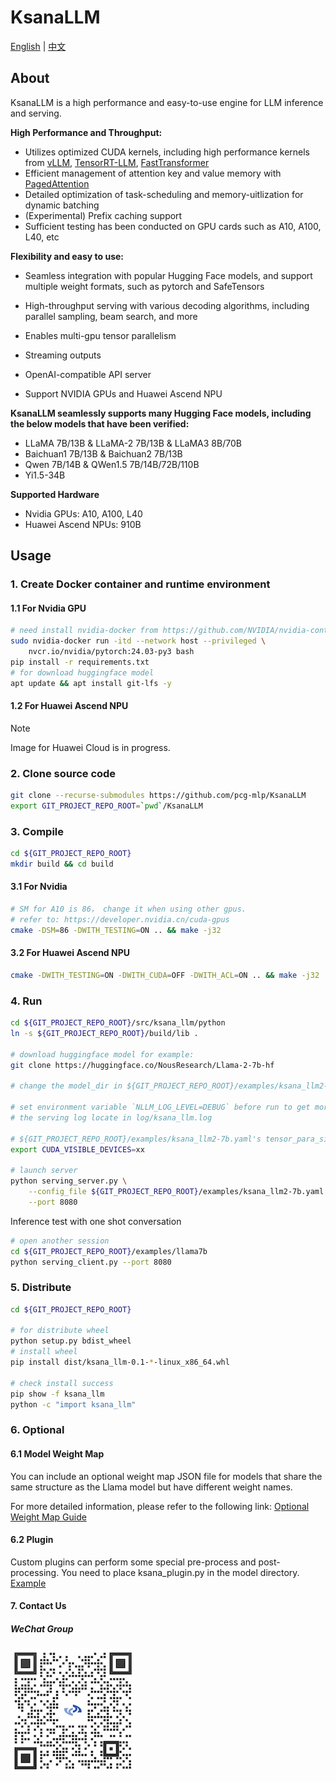 # KsanaLLM

[English](README.md) | [中文](README_cn.md)

## About

KsanaLLM is a high performance and easy-to-use engine for LLM inference and serving.

**High Performance and Throughput:**

- Utilizes optimized CUDA kernels, including high performance kernels from [vLLM](https://github.com/vllm-project/vllm), [TensorRT-LLM](https://github.com/NVIDIA/TensorRT-LLM), [FastTransformer](https://github.com/NVIDIA/FasterTransformer)
- Efficient management of attention key and value memory with [PagedAttention](https://arxiv.org/abs/2309.06180)
- Detailed optimization of task-scheduling and memory-uitlization for dynamic batching 
- (Experimental) Prefix caching support
- Sufficient testing has been conducted on GPU cards such as A10, A100, L40, etc

**Flexibility and easy to use:**

- Seamless integration with popular Hugging Face models, and support multiple weight formats, such as pytorch and SafeTensors

- High-throughput serving with various decoding algorithms, including parallel sampling, beam search, and more

- Enables multi-gpu tensor parallelism 

- Streaming outputs

- OpenAI-compatible API server

- Support NVIDIA GPUs and Huawei Ascend NPU

  

**KsanaLLM seamlessly supports many Hugging Face models, including the below models that have been verified:**

- LLaMA 7B/13B & LLaMA-2 7B/13B & LLaMA3 8B/70B
- Baichuan1 7B/13B & Baichuan2 7B/13B
- Qwen 7B/14B & QWen1.5 7B/14B/72B/110B
- Yi1.5-34B 

**Supported Hardware**

 - Nvidia GPUs: A10, A100, L40
 - Huawei Ascend NPUs: 910B

## Usage

### 1. Create Docker container and runtime environment

#### 1.1 For Nvidia GPU

```bash
# need install nvidia-docker from https://github.com/NVIDIA/nvidia-container-toolkit
sudo nvidia-docker run -itd --network host --privileged \
    nvcr.io/nvidia/pytorch:24.03-py3 bash
pip install -r requirements.txt
# for download huggingface model
apt update && apt install git-lfs -y
```

#### 1.2 For Huawei Ascend NPU

> [!NOTE]  
> Image for Huawei Cloud is in progress.

### 2. Clone source code

```bash
git clone --recurse-submodules https://github.com/pcg-mlp/KsanaLLM
export GIT_PROJECT_REPO_ROOT=`pwd`/KsanaLLM
```

### 3. Compile

```bash
cd ${GIT_PROJECT_REPO_ROOT}
mkdir build && cd build
```

#### 3.1 For Nvidia

```bash
# SM for A10 is 86， change it when using other gpus.
# refer to: https://developer.nvidia.cn/cuda-gpus
cmake -DSM=86 -DWITH_TESTING=ON .. && make -j32
```

#### 3.2 For Huawei Ascend NPU

```bash
cmake -DWITH_TESTING=ON -DWITH_CUDA=OFF -DWITH_ACL=ON .. && make -j32
```

### 4. Run

```bash
cd ${GIT_PROJECT_REPO_ROOT}/src/ksana_llm/python
ln -s ${GIT_PROJECT_REPO_ROOT}/build/lib .

# download huggingface model for example:
git clone https://huggingface.co/NousResearch/Llama-2-7b-hf

# change the model_dir in ${GIT_PROJECT_REPO_ROOT}/examples/ksana_llm2-7b.yaml if needed

# set environment variable `NLLM_LOG_LEVEL=DEBUG` before run to get more log info
# the serving log locate in log/ksana_llm.log

# ${GIT_PROJECT_REPO_ROOT}/examples/ksana_llm2-7b.yaml's tensor_para_size equal the GPUs/NPUs number
export CUDA_VISIBLE_DEVICES=xx

# launch server
python serving_server.py \
    --config_file ${GIT_PROJECT_REPO_ROOT}/examples/ksana_llm2-7b.yaml \
    --port 8080
```

Inference test with one shot conversation

```bash
# open another session
cd ${GIT_PROJECT_REPO_ROOT}/examples/llama7b
python serving_client.py --port 8080
```

### 5. Distribute

```bash
cd ${GIT_PROJECT_REPO_ROOT}

# for distribute wheel
python setup.py bdist_wheel
# install wheel
pip install dist/ksana_llm-0.1-*-linux_x86_64.whl

# check install success
pip show -f ksana_llm
python -c "import ksana_llm"
```

### 6. Optional 

#### 6.1 Model Weight Map

You can include an optional weight map JSON file for models that share the same structure as the Llama model but have different weight names.

For more detailed information, please refer to the following link: [Optional Weight Map Guide](src/ksana_llm/python/weight_map/README.md)

#### 6.2 Plugin

Custom plugins can perform some special pre-process and post-processing. You need to place ksana_plugin.py in the model directory.
[Example](examples/qwenvl/ksana_plugin.py)

#### 7. Contact Us
##### WeChat Group
<img src=doc/img/webchat-github.jpg width="200px">

